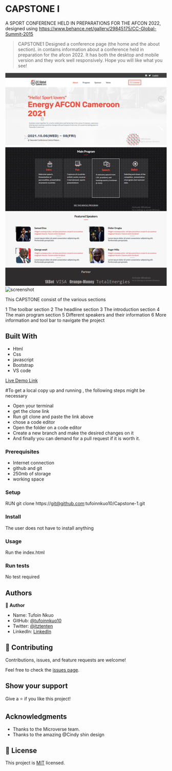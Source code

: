 # CAPSTONE I
A SPORT CONFERENCE HELD IN PREPARATIONS FOR THE AFCON 2022, designed using https://www.behance.net/gallery/29845175/CC-Global-Summit-2015 

> CAPSTONE1
Designed a conference page (the home and the about section). in contains information about a conference held in preparation for the afcon 2022. It has both the desktop and mobile version and they  work well responsively. 
Hope you will like what you see!

![screenshot](./images/homea.png)
![screenshot](./images/homeb.png)
![screenshot](./images/homec.png)
![screenshot]()



This CAPSTONE consist of the various sections

1 The toolbar section
2 The headline section
3 The introduction section
4 The main program section
5 Different speakers and their information
6 More information and tool bar to navigate the project



## Built With

- Html
- Css
- javascript
- Bootstrap
- VS code

[Live Demo Link](https://tufoinnkuo10.github.io/Capstone-1/)


#To get a local copy up and running , the following steps might be necessary
- Open your terminal
- get the clone link
- Run git clone and paste the link above
- chose a code editor
- Open the folder on a code editor
- Create a new branch and make the desired changes on it
- And finally you can demand for a pull request if it is worth it.

### Prerequisites

- Internet connection
- github and git
- 250mb of storage
- working space


### Setup

RUN git clone https://git@github.com:tufoinnkuo10/Capstone-1.git

### Install

The user does not have to install anything

### Usage

Run the index.html

### Run tests 

No test required

## Authors

👤 **Author**
- Name: Tufoin Nkuo
- GitHub: [@tufoinnkuo10](https://github.com/tufoinnkuo10)
- Twitter: [@itztenten](https://twitter.com/itztenten)
- LinkedIn: [LinkedIn](https://www.linkedin.com/in/tufoin-nkuo-3b272320b)

## 🤝 Contributing

Contributions, issues, and feature requests are welcome!

Feel free to check the [issues page](../../issues/).

## Show your support

Give a ⭐️ if you like this project!

## Acknowledgments

- Thanks to the Microverse team.
- Thanks to the amazing @Cindy shin design

## 📝 License

This project is [MIT](./MIT.md) licensed.

